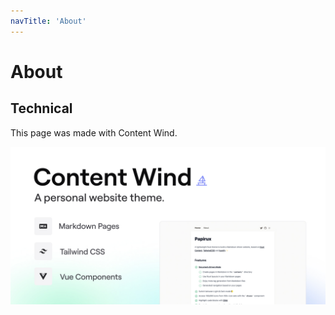 ```yaml
---
navTitle: 'About'
---
```


# About

## Technical

This page was made with Content Wind.


[![Content Wind](https://github.com/Atinux/content-wind/raw/main/public/cover.jpg)](https://content-wind.nuxt.dev)